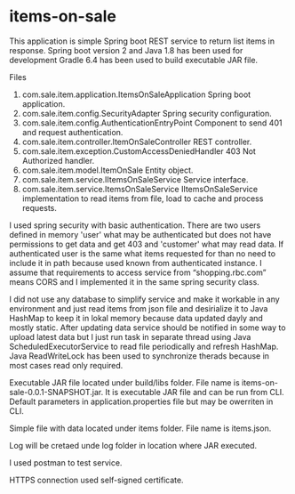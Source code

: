 # items-on-sale

This application is simple Spring boot REST service to return list items in response. Spring boot version 2 and Java 1.8 has been used for development
Gradle 6.4 has been used to build executable JAR file.

Files
1. com.sale.item.application.ItemsOnSaleApplication   Spring boot application.
2. com.sale.item.config.SecurityAdapter   Spring security configuration.
3. com.sale.item.config.AuthenticationEntryPoint   Component to send 401 and request authentication.
4. com.sale.item.controller.ItemOnSaleController   REST controller.
5. com.sale.item.exception.CustomAccessDeniedHandler   403 Not Authorized handler.
6. com.sale.item.model.ItemOnSale   Entity object.
7. com.sale.item.service.IItemsOnSaleService   Service interface.
7. com.sale.item.service.ItemsOnSaleService   IItemsOnSaleService implementation to read items from file, load to cache and process requests.

I used spring security with basic authentication. There are two users defined in memory 'user' what may be authenticated but does not have permissions to get data and get 403 and 'customer' what may read data. If authenticated user is the same what items requested for than no need to include it in path because used known from authenticated instance. I assume that requirements to access service from “shopping.rbc.com” means CORS and I implemented it in the same spring security class. 

I did not use any database to simplify service and make it workable in any environment and just read items from json file and desirialize it to Java HashMap to keep it in lokal memory because data updated dayly and mostly static. After updating data service should be notified in some way to upload latest data but I just run task in separate thread using Java ScheduledExecutorService to read file periodically and refresh HashMap. Java ReadWriteLock has been used to synchronize therads because in most cases read only required.

Executable JAR file located under build/libs folder. File name is items-on-sale-0.0.1-SNAPSHOT.jar. It is executable JAR file and can be run from CLI. Default parameters in application.properties file but may be owerriten in CLI. 

Simple file with data located under items folder. File name is items.json.

Log will be cretaed unde log folder in location where JAR executed.

I used postman to test service.

HTTPS connection used self-signed certificate.